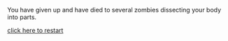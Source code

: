 You have given up and have died to several zombies dissecting your body into parts.

[click here to restart](README.md)